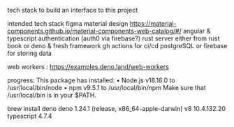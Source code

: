tech stack to build an interface to this project

intended tech stack
figma
material design https://material-components.github.io/material-components-web-catalog/#/ 
angular & typescript
authentication (auth0 via firebase?)
rust server either from rust book or
deno & fresh framework
gh actions for ci/cd
postgreSQL or firebase for storing data

web workers : https://examples.deno.land/web-workers 

progress:
This package has installed:
	•	Node.js v18.16.0 to /usr/local/bin/node
	•	npm v9.5.1 to /usr/local/bin/npm
Make sure that /usr/local/bin is in your $PATH.

brew install deno
deno 1.24.1 (release, x86_64-apple-darwin)
v8 10.4.132.20
typescript 4.7.4
